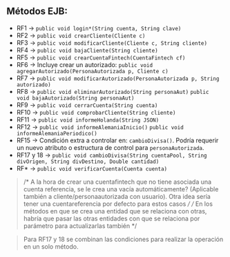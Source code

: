 ## Métodos EJB:

- RF1  -> `public void login*(String cuenta, String clave)`
- RF2  -> `public void crearCliente(Cliente c)`
- RF3  -> `public void modificarCliente(Cliente c, String cliente)`
- RF4  -> `public void bajaCliente(String cliente)`
- RF5  -> `public void crearCuentaFintech(CuentaFintech cf)`
- RF6  -> Incluye crear un autorizado: `public void agregarAutorizado(PersonaAutorizada p, Cliente c)`
- RF7  -> `public void modificarAutorizado(PersonaAutorizada p, String autorizado)`
- RF8  -> `public void eliminarAutorizado(String personaAut)` `public void bajaAutorizado(String personaAut)`
- RF9  -> `public void cerrarCuenta(String cuenta)`
- RF10 -> `public void comprobarCliente(String cliente)`
- RF11 -> `public void informeHolanda(String JSON)`
- RF12 -> `public void informeAlemaniaInicio()` `public void informeAlemaniaPeriodico()`
- RF15 -> Condición extra a controlar en: `cambioDivisa()`. Podría requerir un nuevo atributo o estructura de control para `personaAutorizada`.
- RF17 y 18 -> `public void cambioDivisa(String cuentaPool, String divOrigen, String divDestino, Double cantidad)`
- RF*  -> `public void verificarCuenta(Cuenta cuenta)`


>/* A la hora de crear una cuentafintech que no tiene asociada una cuenta referencia, se le crea una vacía automáticamente? (Aplicable también a cliente/personaautorizada con usuario). Otra idea sería tener una cuentareferencia por defecto para estos casos */
/* En los métodos en que se crea una entidad que se relaciona con otras, habría que pasar las otras entidades con que se relaciona por parámetro para actualizarlas también */

> Para RF17 y 18 se combinan las condiciones para realizar la operación en un solo método.
